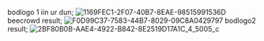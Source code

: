 bodlogo 1 iin ur dun;
![1169FEC1-2F07-40B7-8EAE-98515991536D](https://github.com/user-attachments/assets/3bf59e35-8fe8-43e0-b47d-0035ebf0b1fb)
beecrowd result;
![F0D99C37-7583-44B7-8029-09C8A0429797](https://github.com/user-attachments/assets/a9389181-69e1-4b2b-9042-ac839a2c83e3)
bodlogo2 result;
![2BF80B0B-AAE4-4922-B842-8E2519D17A1C_4_5005_c](https://github.com/user-attachments/assets/1b1222db-a7f2-41c8-bef3-03d699b558bf)
